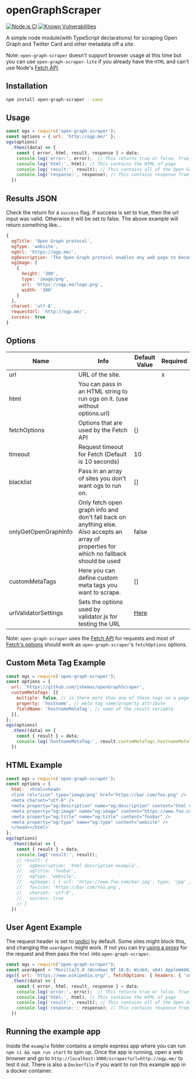# openGraphScraper

[![Node.js CI](https://github.com/jshemas/openGraphScraper/workflows/Node.js%20CI/badge.svg?branch=master)](https://github.com/jshemas/openGraphScraper/actions?query=branch%3Amaster)
[![Known Vulnerabilities](https://snyk.io/test/github/jshemas/openGraphScraper/badge.svg)](https://snyk.io/test/github/jshemas/openGraphScraper)

A simple node module(with TypeScript declarations) for scraping Open Graph and Twitter Card and other metadata off a site.

Note: `open-graph-scraper` doesn't support browser usage at this time but you can use `open-graph-scraper-lite` if you already have the `HTML` and can't use Node's [Fetch API](https://nodejs.org/dist/latest-v18.x/docs/api/globals.html#fetch).

## Installation

```bash
npm install open-graph-scraper --save
```

## Usage

```javascript
const ogs = require('open-graph-scraper');
const options = { url: 'http://ogp.me/' };
ogs(options)
  .then((data) => {
    const { error, html, result, response } = data;
    console.log('error:', error);  // This returns true or false. True if there was an error. The error itself is inside the result object.
    console.log('html:', html); // This contains the HTML of page
    console.log('result:', result); // This contains all of the Open Graph results
    console.log('response:', response); // This contains response from the Fetch API
  })
```

## Results JSON

Check the return for a ```success``` flag. If success is set to true, then the url input was valid. Otherwise it will be set to false. The above example will return something like...

```javascript
{
  ogTitle: 'Open Graph protocol',
  ogType: 'website',
  ogUrl: 'https://ogp.me/',
  ogDescription: 'The Open Graph protocol enables any web page to become a rich object in a social graph.',
  ogImage: [
    {
      height: '300',
      type: 'image/png',
      url: 'https://ogp.me/logo.png',
      width: '300'
    }
  ],
  charset: 'utf-8',
  requestUrl: 'http://ogp.me/',
  success: true
}
```

## Options

| Name                 | Info                                                                       | Default Value | Required |
|----------------------|----------------------------------------------------------------------------|---------------|----------|
| url                  | URL of the site.                                                           |               | x        |
| html                 | You can pass in an HTML string to run ogs on it. (use without options.url) |               |          |
| fetchOptions         | Options that are used by the Fetch API                                     | {}            |          |
| timeout              | Request timeout for Fetch (Default is 10 seconds)                          | 10            |          |
| blacklist            | Pass in an array of sites you don't want ogs to run on.                    | []            |          |
| onlyGetOpenGraphInfo | Only fetch open graph info and don't fall back on anything else. Also accepts an array of properties for which no fallback should be used | false         |          |
| customMetaTags       | Here you can define custom meta tags you want to scrape.                   | []            |          |
| urlValidatorSettings | Sets the options used by validator.js for testing the URL                  | [Here](https://github.com/jshemas/openGraphScraper/blob/master/lib/utils.ts#L4-L17)          |          |

Note: `open-graph-scraper` uses the [Fetch API](https://nodejs.org/dist/latest-v18.x/docs/api/globals.html#fetch) for requests and most of [Fetch's options](https://developer.mozilla.org/en-US/docs/Web/API/fetch#options) should work as `open-graph-scraper`'s `fetchOptions` options.

## Custom Meta Tag Example

```javascript
const ogs = require('open-graph-scraper');
const options = {
  url: 'https://github.com/jshemas/openGraphScraper',
  customMetaTags: [{
    multiple: false, // is there more than one of these tags on a page (normally this is false)
    property: 'hostname', // meta tag name/property attribute
    fieldName: 'hostnameMetaTag', // name of the result variable
  }],
};
ogs(options)
  .then((data) => {
    const { result } = data;
    console.log('hostnameMetaTag:', result.customMetaTags.hostnameMetaTag); // hostnameMetaTag: github.com
  })
```

## HTML Example

```javascript
const ogs = require('open-graph-scraper');
const options = {
  html: `<html><head>
  <link rel="icon" type="image/png" href="https://bar.com/foo.png" />
  <meta charset="utf-8" />
  <meta property="og:description" name="og:description" content="html description example" />
  <meta property="og:image" name="og:image" content="https://www.foo.com/bar.jpg" />
  <meta property="og:title" name="og:title" content="foobar" />
  <meta property="og:type" name="og:type" content="website" />
  </head></html>`
};
ogs(options)
  .then((data) => {
    const { result } = data;
    console.log('result:', result);
    // result: {
    //   ogDescription: 'html description example',
    //   ogTitle: 'foobar',
    //   ogType: 'website',
    //   ogImage: [ { url: 'https://www.foo.com/bar.jpg', type: 'jpg' } ],
    //   favicon: 'https://bar.com/foo.png',
    //   charset: 'utf-8',
    //   success: true
    // }
  })

```

## User Agent Example

The request header is set to [undici](https://github.com/nodejs/undici) by default. Some sites might block this, and changing the `userAgent` might work. If not you can try [using a proxy](https://www.scrapingbee.com/blog/proxy-node-fetch/) for the request and then pass the `html` into `open-graph-scraper`.

```javascript
const ogs = require("open-graph-scraper");
const userAgent = 'Mozilla/5.0 (Windows NT 10.0; Win64; x64) AppleWebKit/537.36 (KHTML, like Gecko) Chrome/112.0.0.0 Safari/537.36';
ogs({ url: 'https://www.wikipedia.org/', fetchOptions: { headers: { 'user-agent': userAgent } } })
  .then((data) => {
    const { error, html, result, response } = data;
    console.log('error:', error);  // This returns true or false. True if there was an error. The error itself is inside the result object.
    console.log('html:', html); // This contains the HTML of page
    console.log('result:', result); // This contains all of the Open Graph results
    console.log('response:', response); // This contains response from the Fetch API
  })
```

## Running the example app

Inside the `example` folder contains a simple express app where you can run `npm ci && npm run start` to spin up. Once the app is running, open a web browser and go to `http://localhost:3000/scraper?url=http://ogp.me/` to test it out. There is also a `Dockerfile` if you want to run this example app in a docker container.
